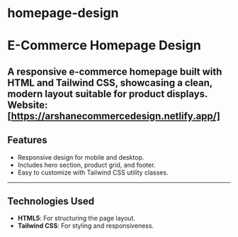 # homepage-design
# **E-Commerce Homepage Design**

A responsive e-commerce homepage built with **HTML** and **Tailwind CSS**, showcasing a clean, modern layout suitable for product displays.
**Website**: [https://arshanecommercedesign.netlify.app/]
---

## **Features**
- Responsive design for mobile and desktop.
- Includes hero section, product grid, and footer.
- Easy to customize with Tailwind CSS utility classes.

---

## **Technologies Used**
- **HTML5**: For structuring the page layout.
- **Tailwind CSS**: For styling and responsiveness.

